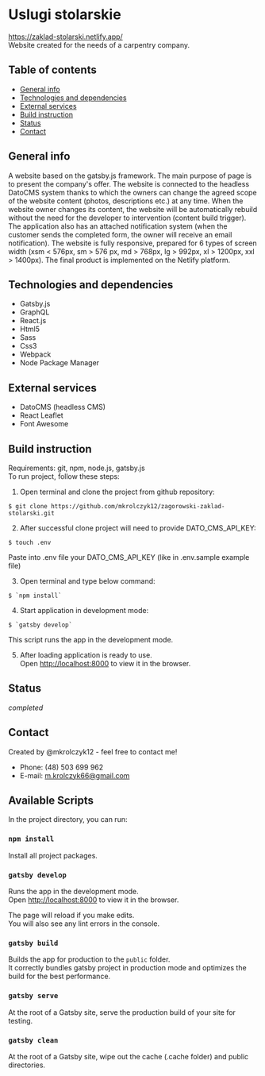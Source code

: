 # Uslugi stolarskie
https://zaklad-stolarski.netlify.app/ <br />
Website created for the needs of a carpentry company.

## Table of contents

- [General info](#general-info)
- [Technologies and dependencies](#technologies-and-dependencies)
- [External services](#external-services)
- [Build instruction](#build-instruction)
- [Status](#status)
- [Contact](#contact)

## General info
A website based on the gatsby.js framework. The main purpose of page is to present the company's offer. The website is connected to the headless DatoCMS system thanks to which the owners can change the agreed scope of the website content (photos, descriptions etc.) at any time. When the website owner changes its content, the website will be automatically rebuild without the need for the developer to intervention (content build trigger). The application also has an attached notification system (when the customer sends the completed form, the owner will receive an email notification). The website is fully responsive, prepared for 6 types of screen width (xsm < 576px, sm > 576 px, md > 768px, lg > 992px, xl > 1200px, xxl > 1400px). The final product is implemented on the Netlify platform.

## Technologies and dependencies

- Gatsby.js
- GraphQL
- React.js
- Html5
- Sass
- Css3
- Webpack
- Node Package Manager

## External services
- DatoCMS (headless CMS)
- React Leaflet
- Font Awesome

## Build instruction

Requirements: git, npm, node.js, gatsby.js <br />
To run project, follow these steps: <br />

1. Open terminal and clone the project from github repository:

```
$ git clone https://github.com/mkrolczyk12/zagorowski-zaklad-stolarski.git
```

2. After successful clone project will need to provide DATO_CMS_API_KEY:

```
$ touch .env
```
Paste into .env file your DATO_CMS_API_KEY (like in .env.sample example file)

3. Open terminal and type below command:

```
$ `npm install`
```

4. Start application in development mode:

```
$ `gatsby develop`
```
This script runs the app in the development mode.<br />

5. After loading application is ready to use.<br />
Open [http://localhost:8000](http://localhost:8000) to view it in the browser.

## Status

_completed_

## Contact

Created by @mkrolczyk12 - feel free to contact me!

- Phone: (48) 503 699 962
- E-mail: m.krolczyk66@gmail.com

## Available Scripts

In the project directory, you can run:

### `npm install`

Install all project packages.<br />

### `gatsby develop`

Runs the app in the development mode.<br />
Open [http://localhost:8000](http://localhost:8000) to view it in the browser.

The page will reload if you make edits.<br />
You will also see any lint errors in the console.

### `gatsby build`

Builds the app for production to the `public` folder.<br />
It correctly bundles gatsby project in production mode and optimizes the build for the best performance.

### `gatsby serve`

At the root of a Gatsby site, serve the production build of your site for testing.<br />

### `gatsby clean`

At the root of a Gatsby site, wipe out the cache (.cache folder) and public directories.<br />
